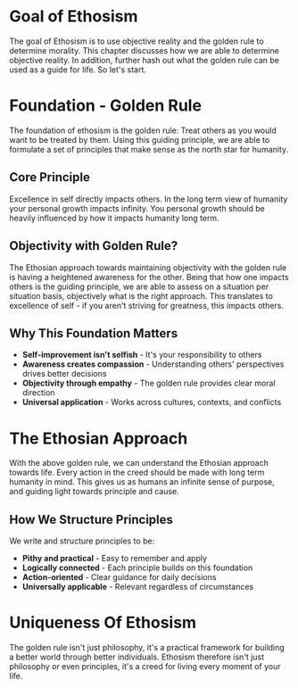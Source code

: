 # Goal of Ethosism
The goal of Ethosism is to use objective reality and the golden rule to determine morality. This 
chapter discusses how we are able to determine objective reality. In addition, further hash out
what the golden rule can be used as a guide for life. So let's start.

# Foundation - Golden Rule
The foundation of ethosism is the golden rule: Treat others as you would want to be treated by them. Using this guiding principle, we are able to formulate a set of principles that make sense as the north star for humanity.

## Core Principle
Excellence in self directly impacts others. In the long term view of humanity your personal growth impacts infinity. You personal growth should be heavily influenced by how it impacts 
humanity long term.

## Objectivity with Golden Rule?
The Ethosian approach towards maintaining objectivity with the golden rule is having a heightened awareness for the other. Being that how one impacts others is the guiding principle, we are able to assess on a situation per situation basis, objectively what is the right approach. This translates to excellence of self - if you aren't striving for greatness, this impacts others.

## Why This Foundation Matters
- **Self-improvement isn't selfish** - It's your responsibility to others
- **Awareness creates compassion** - Understanding others' perspectives drives better decisions  
- **Objectivity through empathy** - The golden rule provides clear moral direction
- **Universal application** - Works across cultures, contexts, and conflicts

# The Ethosian Approach
With the above golden rule, we can understand the Ethosian approach towards life. Every action in the creed should be made with long term humanity in mind. This gives us as humans an infinite sense of purpose, and guiding light towards principle and cause.

## How We Structure Principles
We write and structure principles to be:
- **Pithy and practical** - Easy to remember and apply
- **Logically connected** - Each principle builds on this foundation
- **Action-oriented** - Clear guidance for daily decisions
- **Universally applicable** - Relevant regardless of circumstances

# Uniqueness Of Ethosism
The golden rule isn't just philosophy, it's a practical framework for building a better world through better individuals. Ethosism therefore isn't just philosophy or even principles, it's a creed for living 
every moment of your life. 

